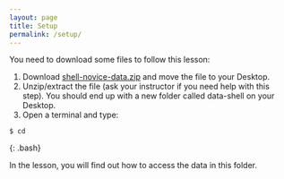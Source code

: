 ```yaml
---
layout: page
title: Setup
permalink: /setup/
---
```


You need to download some files to follow this lesson:

1. Download [shell-novice-data.zip](./shell-novice-data.zip) and move the file to your Desktop.
2. Unzip/extract the file (ask your instructor if you need help with this step). You should end up with a new folder called data-shell on your Desktop.
3. Open a terminal and type:

~~~
$ cd
~~~
{: .bash}

In the lesson, you will find out how to access the data in this folder.  
